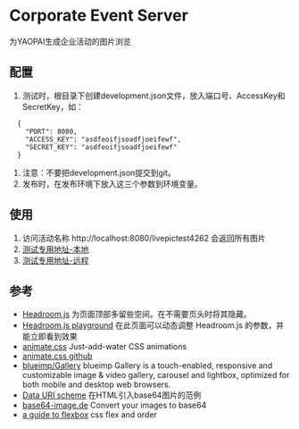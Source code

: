# Corporate Event Server
为YAOPAI生成企业活动的图片浏览

## 配置
1. 测试时，根目录下创建development.json文件，放入端口号、AccessKey和SecretKey，如：

```
  {
    "PORT": 8080,
    "ACCESS_KEY": "asdfeoifjsoadfjoeifewf",
    "SECRET_KEY": "asdfeoifjsoadfjoeifewf"
  }
```

1. 注意：不要把development.json提交到git。
1. 发布时，在发布环境下放入这三个参数到环境变量。


## 使用
1. 访问活动名称 http://localhost:8080/livepictest4262 会返回所有图片
1. [测试专用地址-本地](http://localhost:3000/2016620test)
1. [测试专用地址-远程](http://live.aiyaopai.com/2016620test)

## 参考
- [Headroom.js](http://www.bootcss.com/p/headroom.js/) 为页面顶部多留些空间。在不需要页头时将其隐藏。
- [Headroom.js playground](http://www.bootcss.com/p/headroom.js/playroom/) 在此页面可以动态调整 Headroom.js 的参数，并能立即看到效果
- [animate.css](https://daneden.github.io/animate.css/) Just-add-water CSS animations
- [animate.css github](https://github.com/daneden/animate.css)
- [blueimp/Gallery](https://github.com/blueimp/Gallery#initialization) blueimp Gallery is a touch-enabled, responsive and customizable image & video gallery, carousel and lightbox, optimized for both mobile and desktop web browsers.
- [Data URI scheme](https://en.wikipedia.org/wiki/Data_URI_scheme) 在HTML引入base64图片的范例
- [base64-image.de](https://www.base64-image.de) Convert your images to base64
- [a guide to flexbox](https://css-tricks.com/snippets/css/a-guide-to-flexbox/) css flex and order
